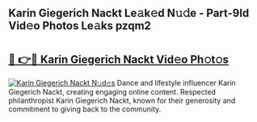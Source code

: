 ## Karin Giegerich Nackt Le𝚊k𝚎d N𝚞𝚍e - Part-9Id Vid𝚎o Photos Le𝚊ks pzqm2

# <h2><a href="http://fbaj5h2.evod.top/?m=Karin+Giegerich+Nackt">🔗 👉🔴 Karin Giegerich Nackt Vid𝚎o Ph𝚘t𝚘s</a></h2>

[![Karin Giegerich Nackt N𝚞d𝚎s](https://i.imgur.com/8V9OHl7.gif)](http://fbaj5h2.evod.top/?m=Karin+Giegerich+Nackt)
Dance and lifestyle influencer Karin Giegerich Nackt, creating engaging online content. Respected philanthropist Karin Giegerich Nackt, known for their generosity and commitment to giving back to the community. 

